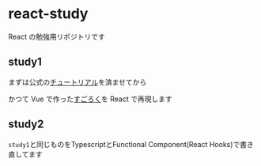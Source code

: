 # react-study

React の勉強用リポジトリです

## study1
まずは公式の[チュートリアル](https://ja.reactjs.org/tutorial/tutorial.html)を済ませてから

かつて Vue で作った[すごろく](https://github.com/ohyama4z/sugoroku)を React で再現します

## study2
`study1`と同じものをTypescriptとFunctional Component(React Hooks)で書き直してます
